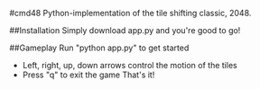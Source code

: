 #cmd48
Python-implementation of the tile shifting classic, 2048.

##Installation
Simply download app.py and you're good to go!

##Gameplay
Run "python app.py" to get started
* Left, right, up, down arrows control the motion of the tiles
* Press "q" to exit the game
That's it!
